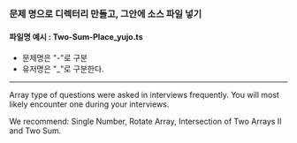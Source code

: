 ### 문제 명으로 디렉터리 만들고, 그안에 소스 파일 넣기

#### 파일명 예시 : Two-Sum-Place_yujo.ts
- 문제명은 "-"로 구분
- 유저명은 "_"로 구분한다.

---

Array type of questions were asked in interviews frequently. You will most likely encounter one during your interviews.

We recommend: Single Number, Rotate Array, Intersection of Two Arrays II and Two Sum.
